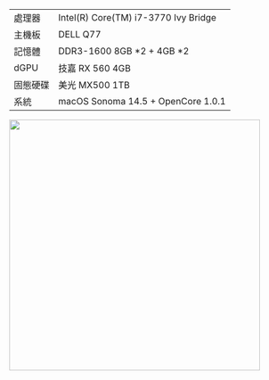 <table>
  <tr>
    <td>處理器</td><td>Intel(R) Core(TM) i7-3770 Ivy Bridge</td>
  </tr>
  <tr>
    <td>主機板</td><td>DELL Q77</td>
  </tr>
  <tr>  
    <td>記憶體</td><td>DDR3-1600 8GB *2 + 4GB *2</td>
  </tr>
  <tr>
    <td>dGPU</td><td>技嘉 RX 560 4GB</td>
  </tr>
  <tr>  
    <td>固態硬碟</td><td>美光 MX500 1TB</td>
  </tr>
  <tr>
    <td>系統</td><td>macOS Sonoma 14.5 + OpenCore 1.0.1</td>
  </tr>  
</table>

<img width="450" src="https://github.com/michelle0812/DELL-OptiPlex-9010-3770-RX560-sonoma/assets/79300809/cec467b2-34ca-4440-9a91-2cb898dc7389"><br>

